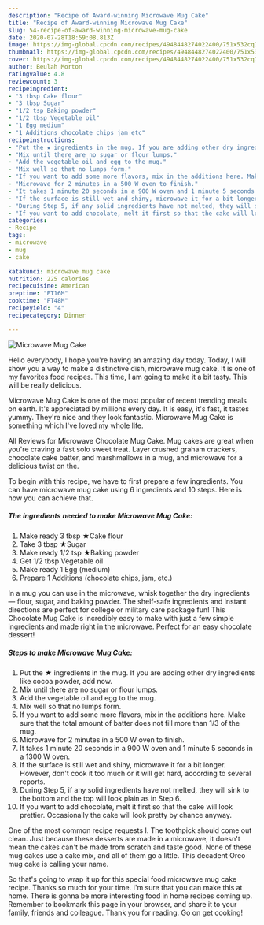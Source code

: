 ```yaml
---
description: "Recipe of Award-winning Microwave Mug Cake"
title: "Recipe of Award-winning Microwave Mug Cake"
slug: 54-recipe-of-award-winning-microwave-mug-cake
date: 2020-07-28T18:59:08.813Z
image: https://img-global.cpcdn.com/recipes/4948448274022400/751x532cq70/microwave-mug-cake-recipe-main-photo.jpg
thumbnail: https://img-global.cpcdn.com/recipes/4948448274022400/751x532cq70/microwave-mug-cake-recipe-main-photo.jpg
cover: https://img-global.cpcdn.com/recipes/4948448274022400/751x532cq70/microwave-mug-cake-recipe-main-photo.jpg
author: Beulah Morton
ratingvalue: 4.8
reviewcount: 3
recipeingredient:
- "3 tbsp Cake flour"
- "3 tbsp Sugar"
- "1/2 tsp Baking powder"
- "1/2 tbsp Vegetable oil"
- "1 Egg medium"
- "1 Additions chocolate chips jam etc"
recipeinstructions:
- "Put the ★ ingredients in the mug. If you are adding other dry ingredients like cocoa powder, add now."
- "Mix until there are no sugar or flour lumps."
- "Add the vegetable oil and egg to the mug."
- "Mix well so that no lumps form."
- "If you want to add some more flavors, mix in the additions here. Make sure that the total amount of batter does not fill more than 1/3 of the mug."
- "Microwave for 2 minutes in a 500 W oven to finish."
- "It takes 1 minute 20 seconds in a 900 W oven and 1 minute 5 seconds in a 1300 W oven."
- "If the surface is still wet and shiny, microwave it for a bit longer. However, don&#39;t cook it too much or it will get hard, according to several reports."
- "During Step 5, if any solid ingredients have not melted, they will sink to the bottom and the top will look plain as in Step 6."
- "If you want to add chocolate, melt it first so that the cake will look prettier. Occasionally the cake will look pretty by chance anyway."
categories:
- Recipe
tags:
- microwave
- mug
- cake

katakunci: microwave mug cake 
nutrition: 225 calories
recipecuisine: American
preptime: "PT16M"
cooktime: "PT48M"
recipeyield: "4"
recipecategory: Dinner

---
```



![Microwave Mug Cake](https://img-global.cpcdn.com/recipes/4948448274022400/751x532cq70/microwave-mug-cake-recipe-main-photo.jpg)

Hello everybody, I hope you're having an amazing day today. Today, I will show you a way to make a distinctive dish, microwave mug cake. It is one of my favorites food recipes. This time, I am going to make it a bit tasty. This will be really delicious.

Microwave Mug Cake is one of the most popular of recent trending meals on earth. It's appreciated by millions every day. It is easy, it's fast, it tastes yummy. They're nice and they look fantastic. Microwave Mug Cake is something which I've loved my whole life.

All Reviews for Microwave Chocolate Mug Cake. Mug cakes are great when you&#39;re craving a fast solo sweet treat. Layer crushed graham crackers, chocolate cake batter, and marshmallows in a mug, and microwave for a delicious twist on the.


To begin with this recipe, we have to first prepare a few ingredients. You can have microwave mug cake using 6 ingredients and 10 steps. Here is how you can achieve that.

<!--inarticleads1-->

##### The ingredients needed to make Microwave Mug Cake:

1. Make ready 3 tbsp ★Cake flour
1. Take 3 tbsp ★Sugar
1. Make ready 1/2 tsp ★Baking powder
1. Get 1/2 tbsp Vegetable oil
1. Make ready 1 Egg (medium)
1. Prepare 1 Additions (chocolate chips, jam, etc.)


In a mug you can use in the microwave, whisk together the dry ingredients — flour, sugar, and baking powder. The shelf-safe ingredients and instant directions are perfect for college or military care package fun! This Chocolate Mug Cake is incredibly easy to make with just a few simple ingredients and made right in the microwave. Perfect for an easy chocolate dessert! 

<!--inarticleads2-->

##### Steps to make Microwave Mug Cake:

1. Put the ★ ingredients in the mug. If you are adding other dry ingredients like cocoa powder, add now.
1. Mix until there are no sugar or flour lumps.
1. Add the vegetable oil and egg to the mug.
1. Mix well so that no lumps form.
1. If you want to add some more flavors, mix in the additions here. Make sure that the total amount of batter does not fill more than 1/3 of the mug.
1. Microwave for 2 minutes in a 500 W oven to finish.
1. It takes 1 minute 20 seconds in a 900 W oven and 1 minute 5 seconds in a 1300 W oven.
1. If the surface is still wet and shiny, microwave it for a bit longer. However, don&#39;t cook it too much or it will get hard, according to several reports.
1. During Step 5, if any solid ingredients have not melted, they will sink to the bottom and the top will look plain as in Step 6.
1. If you want to add chocolate, melt it first so that the cake will look prettier. Occasionally the cake will look pretty by chance anyway.


One of the most common recipe requests I. The toothpick should come out clean. Just because these desserts are made in a microwave, it doesn&#39;t mean the cakes can&#39;t be made from scratch and taste good. None of these mug cakes use a cake mix, and all of them go a little. This decadent Oreo mug cake is calling your name. 

So that's going to wrap it up for this special food microwave mug cake recipe. Thanks so much for your time. I'm sure that you can make this at home. There is gonna be more interesting food in home recipes coming up. Remember to bookmark this page in your browser, and share it to your family, friends and colleague. Thank you for reading. Go on get cooking!
